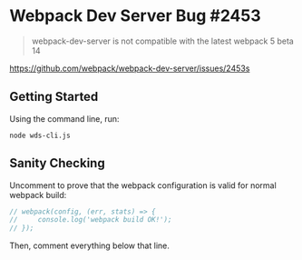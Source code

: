 # Webpack Dev Server Bug #2453

> webpack-dev-server is not compatible with the latest webpack 5 beta 14

https://github.com/webpack/webpack-dev-server/issues/2453s

## Getting Started

Using the command line, run:

`node wds-cli.js`

## Sanity Checking

Uncomment to prove that the webpack configuration is valid for normal webpack build:

```js
// webpack(config, (err, stats) => {
//     console.log('webpack build OK!');
// });
```

Then, comment everything below that line.
